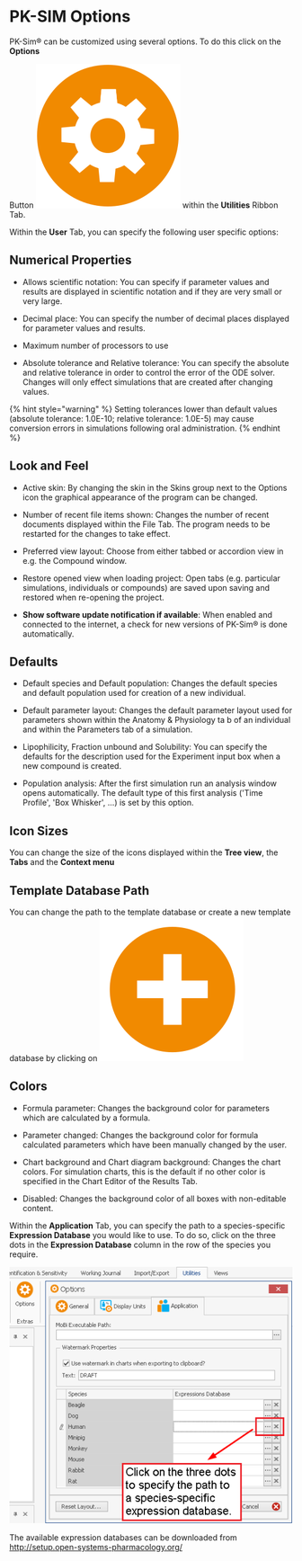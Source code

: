 # PK-SIM Options

PK-Sim® can be customized using several options. To do this click on the **Options**
    
Button ![](../assets/icons/Settings.svg) within the **Utilities** Ribbon Tab.

Within the **User** Tab, you can specify the following user specific options:
    
## Numerical Properties

*   Allows scientific notation: You can specify if parameter values and results are displayed in scientific notation and if they are very small or very large.
    
*   Decimal place: You can specify the number of decimal places displayed for parameter values and results.
    
*   Maximum number of processors to use
    
*   Absolute tolerance and Relative tolerance: You can specify the absolute and relative tolerance in order to control the error of the ODE solver. Changes will only effect simulations that are created after changing values.

{% hint style="warning" %}
Setting tolerances lower than default values (absolute tolerance: 1.0E-10; relative tolerance: 1.0E-5) may cause conversion errors in simulations following oral administration.
{% endhint %}

## Look and Feel

*   Active skin: By changing the skin in the Skins group next to the Options icon the graphical appearance of the program can be changed.
    
*   Number of recent file items shown: Changes the number of recent documents displayed within the File Tab. The program needs to be restarted for the changes to take effect.
    
*   Preferred view layout: Choose from either tabbed or accordion view in e.g. the Compound window.
    
*   Restore opened view when loading project: Open tabs (e.g. particular simulations, individuals or compounds) are saved upon saving and restored when re-opening the project.
    
*   **Show software update notification if available**: When enabled and connected to the internet, a check for new versions of PK-Sim® is done automatically.

##	Defaults

*   Default species and Default population: Changes the default species and default population used for creation of a new individual.      
    
*   Default parameter layout: Changes the default parameter layout used for parameters shown within the Anatomy & Physiology ta b of an individual and within the Parameters tab of a simulation.
    
*   Lipophilicity, Fraction unbound and Solubility: You can specify the defaults for the description used for the Experiment input box when a new compound is created.
    
*   Population analysis: After the first simulation run an analysis window opens automatically. The default type of this first analysis ('Time Profile', 'Box Whisker', ...) is set by this option.

## Icon Sizes

You can change the size of the icons displayed within the **Tree view**, the **Tabs** and the **Context menu**

## Template Database Path

You can change the path to the template database or create a new template database by clicking on ![](../assets/icons/AddAction.svg)

## Colors

*   Formula parameter: Changes the background color for parameters which are calculated by a formula.
    
*   Parameter changed: Changes the background color for formula calculated parameters which have been manually changed by the user.
    
*   Chart background and Chart diagram background: Changes the chart colors. For simulation charts, this is the default if no other color is specified in the Chart Editor of the Results Tab.
    
*   Disabled: Changes the background color of all boxes with non-editable content.
    

Within the **Application** Tab, you can specify the path to a species-specific **Expression Database** you would like to use. To do so, click on the three dots in the **Expression Database** column in the row of the species you require.

![Linking a species-specific expression database to an individual.](../assets/images/part-3/expression-database-options.png)

The available expression databases can be downloaded from
http://setup.open-systems-pharmacology.org/ 